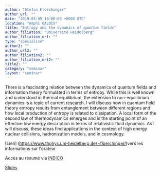```yaml
---
author: "Stefan Flörchinger"
author_url: ""
date: "2019-03-05 13:00:00 +0000 UTC"
location: "Amphi GALOIS"
title: "Entropy and the dynamics of quantum fields"
author_filiation: "Université Heidelberg"
author_filiation_url: ""
type: "spécialisé"
author2: ""
author_url2: ""
author_filiation2: ""
author_filiation_url2: ""
title2: ""
category: "seminar" 
layout: "seminar"
---
```

There is a fascinating relation between the dynamics of quantum fields and information theory formulated in terms of entropy. While this is well known and understood in thermal equilibrium, the extension to non-equilibrium dynamics is a topic of current research. I will discuss how in quantum field theory entropy results from entanglement between different regions and how local production of entropy is related to dissipation. A local form of the second law of thermodynamics emerges and is the starting point of an effective low energy description in terms of relativistic fluid dynamics. As I will discuss, these ideas find applications in the context of high energy nuclear collisions, hadronization models, and in cosmology.

[Lien] (https://www.thphys.uni-heidelberg.de/~floerchinger/)vers les informations sur l'orateur

Accès au résumé via [INDICO](https://indico.in2p3.fr/event/18796/)

[Slides](https://atrium.in2p3.fr/6198087e-02be-43c3-8632-9159b9fee3b1)
